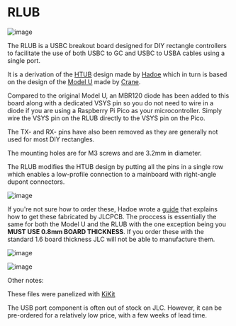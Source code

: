 # RLUB
![image](https://user-images.githubusercontent.com/95242582/197305499-870d1005-d29e-4e7c-a228-bf41a5252177.png)

The RLUB is a USBC breakout board designed for DIY rectangle controllers to facilitate the use of both USBC to GC and USBC to USBA cables using a single port.    

It is a derivation of the [HTUB](https://github.com/HTangl/HTUB) design made by [Hadoe](https://github.com/HTangl/) which in turn is based on the design of the [Model U](https://github.com/Crane1195/Model-U/tree/main) made by [Crane](https://github.com/Crane1195). 

Compared to the original Model U, an MBR120 diode has been added to this board along with a dedicated VSYS pin so you do not need to wire in a diode if you are using a Raspberry Pi Pico as your microcontroller. Simply wire the VSYS pin on the RLUB directly to the VSYS pin on the Pico.  

The TX- and RX- pins have also been removed as they are generally not used for most DIY rectangles.  

The mounting holes are for M3 screws and are 3.2mm in diameter.  

The RLUB modifies the HTUB design by putting all the pins in a single row which enables a low-profile connection to a mainboard with right-angle dupont connectors.

![image](https://user-images.githubusercontent.com/95242582/197305344-89d29a79-eecf-42f5-b4ce-57b517009d39.png)


If you're not sure how to order these, Hadoe wrote a [guide](https://github.com/HTangl/Model-U) that explains how to get these fabricated by JLCPCB. The proccess is essentially the same for both the Model U and the RLUB with the one exception being you **MUST USE 0.8mm BOARD THICKNESS**. If you order these with the standard 1.6 board thickness JLC will not be able to manufacture them.  


![image](https://user-images.githubusercontent.com/95242582/197304992-0854b75f-0698-448e-8b3d-817bd7dc62ad.png)

![image](https://user-images.githubusercontent.com/95242582/197304977-9b35634a-77ec-46a5-99ac-824032f6fe27.png)

Other notes:

These files were panelized with [KiKit](https://github.com/yaqwsx/KiKit)

The USB port component is often out of stock on JLC.  However, it can be pre-ordered for a relatively low price, with a few weeks of lead time.
